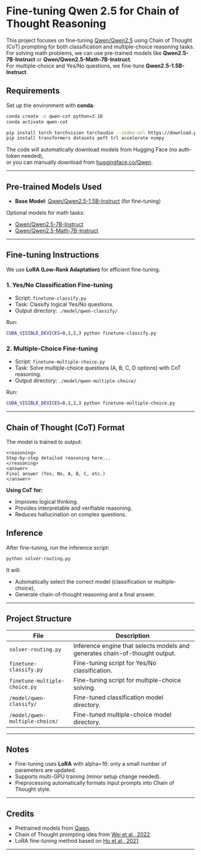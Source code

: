 # Fine-tuning Qwen 2.5 for Chain of Thought Reasoning

This project focuses on fine-tuning [Qwen/Qwen2.5](https://huggingface.co/Qwen) using Chain of Thought (CoT) prompting for both classification and multiple-choice reasoning tasks.  
For solving math problems, we can use pre-trained models like **Qwen2.5-7B-Instruct** or **Qwen/Qwen2.5-Math-7B-Instruct**.  
For multiple-choice and Yes/No questions, we fine-tune **Qwen2.5-1.5B-Instruct**.

## Requirements

Set up the environment with **conda**:

```bash
conda create -n qwen-cot python=3.10
conda activate qwen-cot

pip install torch torchvision torchaudio --index-url https://download.pytorch.org/whl/cu118
pip install transformers datasets peft trl accelerate numpy
```

The code will automatically download models from Hugging Face (no auth-token needed),  
or you can manually download from [huggingface.co/Qwen](https://huggingface.co/Qwen).

---

## Pre-trained Models Used

- **Base Model**: [Qwen/Qwen2.5-1.5B-Instruct](https://huggingface.co/Qwen/Qwen2.5-1.5B-Instruct) (for fine-tuning)

Optional models for math tasks:

- [Qwen/Qwen2.5-7B-Instruct](https://huggingface.co/Qwen/Qwen2.5-7B-Instruct)
- [Qwen/Qwen2.5-Math-7B-Instruct](https://huggingface.co/Qwen/Qwen2.5-Math-7B-Instruct/tree/main)

---

## Fine-tuning Instructions

We use **LoRA (Low-Rank Adaptation)** for efficient fine-tuning.

### 1. Yes/No Classification Fine-tuning

- Script: `finetune-classify.py`
- Task: Classify logical Yes/No questions.
- Output directory: `./model/qwen-classify/`

Run:

```bash
CUDA_VISIBLE_DEVICES=0,1,2,3 python finetune-classify.py
```

### 2. Multiple-Choice Fine-tuning

- Script: `finetune-multiple-choice.py`
- Task: Solve multiple-choice questions (A, B, C, D options) with CoT reasoning.
- Output directory: `./model/qwen-multiple-choice/`

Run:

```bash
CUDA_VISIBLE_DEVICES=0,1,2,3 python finetune-multiple-choice.py
```

---

## Chain of Thought (CoT) Format

The model is trained to output:

```text
<reasoning>
Step-by-step detailed reasoning here...
</reasoning>
<answer>
Final answer (Yes, No, A, B, C, etc.)
</answer>
```

**Using CoT for:**
- Improves logical thinking.
- Provides interpretable and verifiable reasoning.
- Reduces hallucination on complex questions.


## Inference

After fine-tuning, run the inference script:

```bash
python solver-routing.py
```

It will:
- Automatically select the correct model (classification or multiple-choice),
- Generate chain-of-thought reasoning and a final answer.

---

## Project Structure

| File                         | Description                                        |
|-------------------------------|----------------------------------------------------|
| `solver-routing.py`           | Inference engine that selects models and generates chain-of-thought output. |
| `finetune-classify.py`        | Fine-tuning script for Yes/No classification.       |
| `finetune-multiple-choice.py` | Fine-tuning script for multiple-choice solving.     |
| `/model/qwen-classify/`       | Fine-tuned classification model directory.          |
| `/model/qwen-multiple-choice/`| Fine-tuned multiple-choice model directory.         |

---

## Notes

- Fine-tuning uses **LoRA** with alpha=16: only a small number of parameters are updated.
- Supports multi-GPU training (minor setup change needed).
- Preprocessing automatically formats input prompts into Chain of Thought style.

---

## Credits

- Pretrained models from [Qwen](https://huggingface.co/Qwen).
- Chain of Thought prompting idea from [Wei et al., 2022](https://arxiv.org/abs/2201.11903).
- LoRA fine-tuning method based on [Hu et al., 2021](https://arxiv.org/abs/2106.09685).

---
